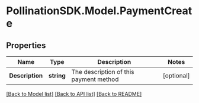 
# PollinationSDK.Model.PaymentCreate

## Properties

Name | Type | Description | Notes
------------ | ------------- | ------------- | -------------
**Description** | **string** | The description of this payment method | [optional] 

[[Back to Model list]](../README.md#documentation-for-models)
[[Back to API list]](../README.md#documentation-for-api-endpoints)
[[Back to README]](../README.md)

